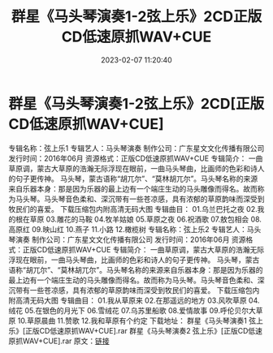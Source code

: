 ﻿---
title: 群星《马头琴演奏1-2弦上乐》2CD正版CD低速原抓WAV+CUE
date: 2023-02-07 11:20:40
categories: 古典音乐、新世纪、纯音雅乐
tags: 纯音雅乐
---
# 群星《马头琴演奏1-2弦上乐》2CD[正版CD低速原抓WAV+CUE]

专辑名称：弦上乐1
专辑艺人：马头琴演奏
制作公司：广东星文文化传播有限公司
发行时间：2016年06月
资源格式：正版CD低速原抓WAV+CUE
专辑简介：
一曲草原调，蒙古大草原的浩瀚无际浮现在眼前，一曲马头琴曲，比画师的色彩和诗人的句子更传神。
马头琴，蒙古语称“胡兀尔”、“莫林胡兀尔”。马头琴名称的来源来自乐器本身：那是因为乐器的最上边有一个端庄生动的马头雕像而得名。故而称为马头琴。马头琴音色柔和、深沉带有一些苍凉感，具有浓郁的草原韵味而深受到牧民们的喜爱。
下载压缩包内附高清无码大图
专辑曲目：
01.乌兰巴托之夜
02.我的根在草原
03.雕花的马鞍
04.牧羊姑娘
05.草原之夜
06.祝酒歌
07.敖包相会
08.高原红
09.映山红
10.燕子
11.小路
12.橄榄树
专辑名称：弦上乐2
专辑艺人：马头琴演奏
制作公司：广东星文文化传播有限公司
发行时间：2016年06月
资源格式：正版CD低速原抓WAV+CUE
专辑简介：
一曲草原调，蒙古大草原的浩瀚无际浮现在眼前，一曲马头琴曲，比画师的色彩和诗人的句子更传神。
马头琴，蒙古语称“胡兀尔”、“莫林胡兀尔”。马头琴名称的来源来自乐器本身：那是因为乐器的最上边有一个端庄生动的马头雕像而得名。故而称为马头琴。马头琴音色柔和、深沉带有一些苍凉感，具有浓郁的草原韵味而深受到牧民们的喜爱。
下载压缩包内附高清无码大图
专辑曲目：
01.我从草原来
02.在那遥远的地方
03.风吹草原
04.绒花
05.在银色的月光下
06.雪绒花
07.乌苏里船歌
08.爱情故事
09.呼伦贝尔大草原
10.草原晨曲
11.赞歌
12.我和草原有个约定
下载地址：
群星《马头琴演奏1
弦上乐》[正版CD低速原抓WAV+CUE].rar
群星《马头琴演奏2 弦上乐》[正版CD低速原抓WAV+CUE].rar
原文：[链接](https://blog.sina.com.cn/s/blog_1647c7e76010310ro.html)